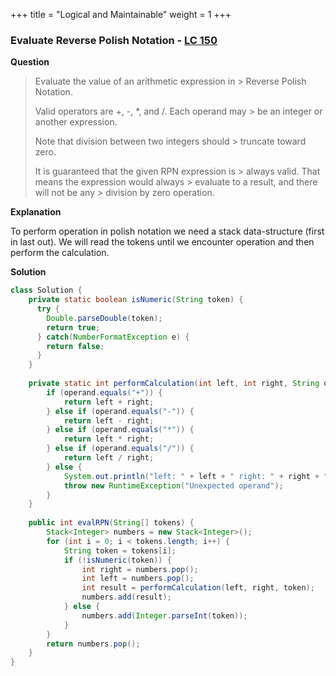 +++
title = "Logical and Maintainable"
weight = 1
+++

### Evaluate Reverse Polish Notation - [LC 150](https://leetcode.com/problems/evaluate-reverse-polish-notation)

**Question**

> Evaluate the value of an arithmetic expression in > Reverse Polish Notation.
> 
> Valid operators are +, -, *, and /. Each operand may > be an integer or another expression.
> 
> Note that division between two integers should > truncate toward zero.
> 
> It is guaranteed that the given RPN expression is > always valid. That means the expression would always > evaluate to a result, and there will not be any > division by zero operation.

**Explanation**

To perform operation in polish notation we need a stack data-structure (first in last out). We will read the tokens until we encounter operation and then perform the calculation.

**Solution**

```java
class Solution {
    private static boolean isNumeric(String token) {
      try {  
        Double.parseDouble(token);  
        return true;
      } catch(NumberFormatException e) {  
        return false;  
      }
    }
    
    private static int performCalculation(int left, int right, String operand) {
        if (operand.equals("+")) {
            return left + right;
        } else if (operand.equals("-")) {
            return left - right;
        } else if (operand.equals("*")) {
            return left * right;
        } else if (operand.equals("/")) {
            return left / right;
        } else {
            System.out.println("left: " + left + " right: " + right + " operand: " + operand);
            throw new RuntimeException("Unexpected operand");
        }
    }
    
    public int evalRPN(String[] tokens) {
        Stack<Integer> numbers = new Stack<Integer>();
        for (int i = 0; i < tokens.length; i++) {
            String token = tokens[i];
            if (!isNumeric(token)) {
                int right = numbers.pop();
                int left = numbers.pop();
                int result = performCalculation(left, right, token);
                numbers.add(result);
            } else {
                numbers.add(Integer.parseInt(token));
            }
        }
        return numbers.pop();
    }
}
```